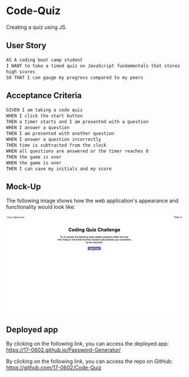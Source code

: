 # Code-Quiz
Creating a quiz using JS.
## User Story

```
AS A coding boot camp student
I WANT to take a timed quiz on JavaScript fundamentals that stores high scores
SO THAT I can gauge my progress compared to my peers
```

## Acceptance Criteria

```
GIVEN I am taking a code quiz
WHEN I click the start button
THEN a timer starts and I am presented with a question
WHEN I answer a question
THEN I am presented with another question
WHEN I answer a question incorrectly
THEN time is subtracted from the clock
WHEN all questions are answered or the timer reaches 0
THEN the game is over
WHEN the game is over
THEN I can save my initials and my score
```

## Mock-Up

The following image shows how the web application's appearance and functionality would look like:

![WebAppereance](assets/images/04-web-apis-homework-demo.gif)

## Deployed app
By clicking on the following link, you can access the deployed app: <link>https://17-0602.github.io/Password-Generator/</link>


By clicking on the following link, you can access the repo on GitHub: <link>https://github.com/17-0602/Code-Quiz</link>
